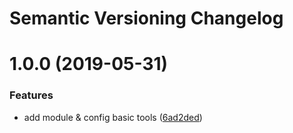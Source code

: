 # Semantic Versioning Changelog

# 1.0.0 (2019-05-31)


### Features

* add module & config basic tools ([6ad2ded](https://github.com/elissaioskon/promise-minimum-time/commit/6ad2ded))
